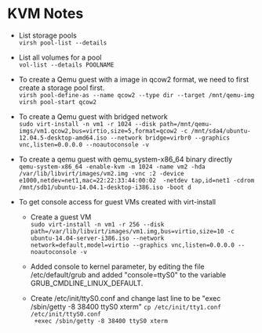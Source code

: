 # KVM Notes


*  List storage pools  
        ``virsh pool-list --details``  
*  List all volumes for a pool  
        ``vol-list --details POOLNAME``  
*  To create a Qemu guest with a image in qcow2 format, we need to first create a storage pool first.  
	``virsh pool-define-as --name qcow2 --type dir --target /mnt/qemu-img``  
	``virsh pool-start qcow2``  
* To create a Qemu guest with bridged network  
	``sudo virt-install -n vm1 -r 1024 --disk path=/mnt/qemu-imgs/vm1.qcow2,bus=virtio,size=5,format=qcow2 -c /mnt/sda4/ubuntu-12.04.5-desktop-amd64.iso --network bridge=virbr0 --graphics vnc,listen=0.0.0.0 --noautoconsole -v``

* To create a qemu guest with qemu_system-x86_64 binary directly  
	``qemu-system-x86_64 -enable-kvm -m 1024 -name vm2 -hda /var/lib/libvirt/images/vm2.img -vnc :2 -device e1000,netdev=net1,mac=22:22:33:44:00:02  -netdev tap,id=net1 -cdrom /mnt/sdb1/ubuntu-14.04.1-desktop-i386.iso -boot d``  

* To get console access for guest VMs created with virt-install  
  - Create a guest VM  
	``sudo virt-install -n vm1 -r 256 --disk path=/var/lib/libvirt/images/vm1.img,bus=virtio,size=10 -c ubuntu-14.04-server-i386.iso --network network=default,model=virtio --graphics vnc,listen=0.0.0.0 --noautoconsole -v``  
  - Added console to kernel parameter, by editing the file /etc/default/grub and added "console=ttyS0" to the variable GRUB_CMDLINE_LINUX_DEFAULT.  

  - Create /etc/init/ttyS0.conf and change last line to be "exec /sbin/getty -8 38400 ttyS0 xterm" 
	``cp /etc/init/tty1.conf /etc/init/ttyS0.conf``  
	`` +exec /sbin/getty -8 38400 ttyS0 xterm``



